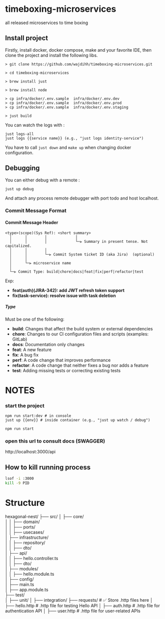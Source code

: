 # timeboxing-microservices
all released microservices to time boxing

## Install project

Firstly, install docker, docker compose, make and your favorite IDE, then
clone the project and install the following libs.

```
> git clone https://github.com/wajdihh/timeboxing-microservices.git

> cd timeboxing-microservices

> brew install just

> brew install node

> cp infra/docker/.env.sample  infra/docker/.env.dev
> cp infra/docker/.env.sample  infra/docker/.env.prod
> cp infra/docker/.env.sample  infra/docker/.env.staging

> just build 

```

You can watch the logs with :

```
just logs-all 
just logs {{service name}} (e.g., "just logs identity-service")
```

You have to call `just down` and `make up` when changing docker configuration.

## Debugging

You can either debug with a remote :

```
just up debug
```

And attach any process remote debugger with port todo and host localhost.

### Commit Message Format


#### <a name="commit-header"></a>Commit Message Header

```
<type>(scope)(Sys Ref): <short summary>
  │      │        │             │
  │      │        │             └─⫸ Summary in present tense. Not capitalized.
  │      │        │
  │      │        └─⫸ Commit System ticket ID (aka Jira)  (optional)
  │      │
  │      └─⫸ microservice name
  │
  └─⫸ Commit Type: build|chore|docs|feat|fix|perf|refactor|test
```

Exp:  
* **feat(auth)(JIRA-342): add JWT refresh token support**
* **fix(task-service): resolve issue with task deletion**

##### Type

Must be one of the following:

* **build**: Changes that affect the build system or external dependencies
* **chore**: Changes to our CI configuration files and scripts (examples: GitLab)
* **docs**: Documentation only changes
* **feat**: A new feature
* **fix**: A bug fix
* **perf**: A code change that improves performance
* **refactor**: A code change that neither fixes a bug nor adds a feature
* **test**: Adding missing tests or correcting existing tests



# NOTES

### start the project
```
npm run start:dev # in console
just up {{env}} # inside container (e.g., "just up watch / debug")

npm run start
```

### open this url to consult docs (SWAGGER)
http://localhost:3000/api

## How to kill running process 
```sh
lsof -i :3000
kill -9 PID
```

# Structure
hexagonal-nest/
├── src/
│   ├── core/                 
│   │   ├── domain/           
│   │   ├── ports/            
│   │   ├── usecases/         
│   ├── infrastructure/       
│   │   ├── repository/       
│   │   ├── dto/              
│   ├── api/                  
│   │   ├── hello.controller.ts  
│   │   ├── dto/              
│   ├── modules/              
│   │   ├── hello.module.ts   
│   ├── config/               
│   ├── main.ts               
│   ├── app.module.ts         
├── test/                     
│   ├── unit/
│   ├── integration/
├── requests/                 # ✅ Store .http files here
│   ├── hello.http            # .http file for testing Hello API
│   ├── auth.http             # .http file for authentication API
│   ├── user.http             # .http file for user-related APIs
